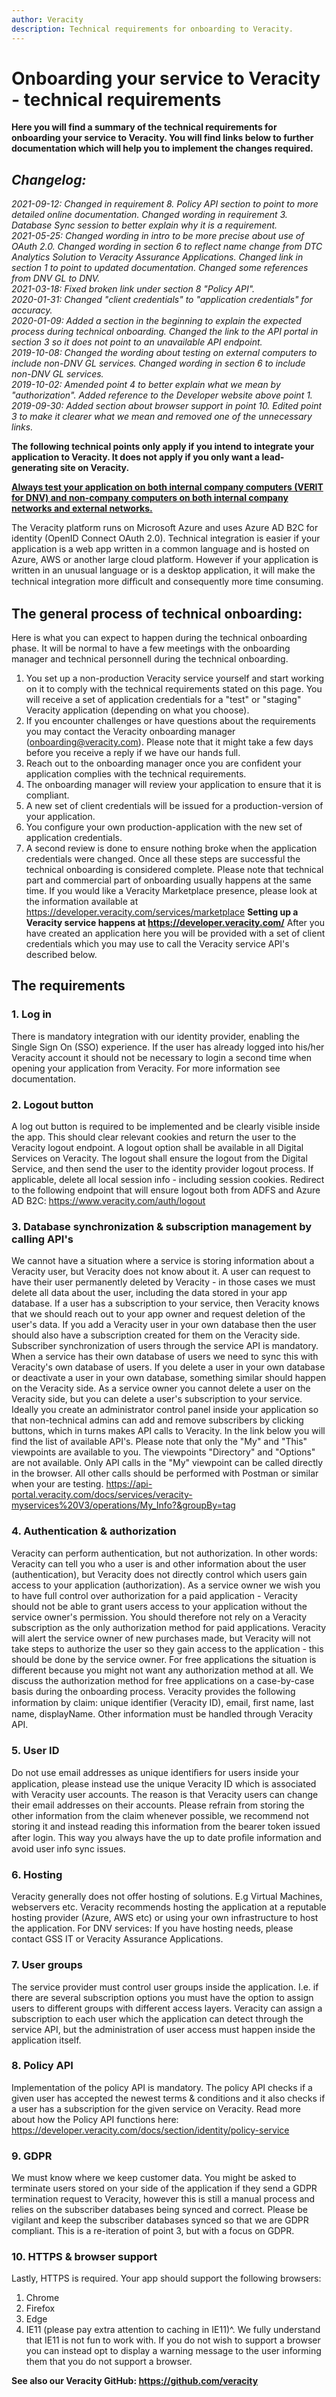 ```yaml
---
author: Veracity
description: Technical requirements for onboarding to Veracity.
---
```


# Onboarding your service to Veracity - technical requirements

**Here you will find a summary of the technical requirements for onboarding your service to Veracity. You will find links below to further documentation which will help you to implement the changes required.**

## *Changelog:*
*2021-09-12: Changed in requirement 8. Policy API section to point to more detailed online documentation. Changed wording in requirement 3. Database Sync session to better explain why it is a requirement.*  
*2021-05-25: Changed wording in intro to be more precise about use of OAuth 2.0. Changed wording in section 6 to reflect name change from DTC Analytics Solution to Veracity Assurance Applications. Changed link in section 1 to point to updated documentation. Changed some references from DNV GL to DNV.*  
*2021-03-18: Fixed broken link under section 8 "Policy API".*  
*2020-01-31: Changed "client credentials" to "application credentials" for accuracy.*  
*2020-01-09: Added a section in the beginning to explain the expected process during technical onboarding. Changed the link to the API portal in section 3 so it does not point to an unavailable API endpoint.*  
*2019-10-08: Changed the wording about testing on external computers to include non-DNV GL services. Changed wording in section 6 to include non-DNV GL services.*  
*2019-10-02: Amended point 4 to better explain what we mean by "authorization". Added reference to the Developer website above point 1.*  
*2019-09-30: Added section about browser support in point 10. Edited point 3 to make it clearer what we mean and removed one of the unnecessary links.*  

**The following technical points only apply if you intend to integrate your application to Veracity. It does not apply if you only want a lead-generating site on Veracity.**

**<u>Always test your application on both internal company computers (VERIT for DNV) and non-company computers on both internal company networks and external networks.</u>**

The Veracity platform runs on Microsoft Azure and uses Azure AD B2C for identity (OpenID Connect OAuth 2.0). Technical integration is easier if your application is a web app written in a common language and is hosted on Azure, AWS or another large cloud platform. However if your application is written in an unusual language or is a desktop application, it will make the technical integration more difﬁcult and consequently more time consuming.

## The general process of technical onboarding:
Here is what you can expect to happen during the technical onboarding phase.
It will be normal to have a few meetings with the onboarding manager and technical personnell during the technical onboarding.
1. You set up a non-production Veracity service yourself and start working on it to comply with the technical requirements stated on this page. You will receive a set of application credentials for a "test" or "staging" Veracity application (depending on what you choose).
2. If you encounter challenges or have questions about the requirements you may contact the Veracity onboarding manager (onboarding@veracity.com). Please note that it might take a few days before you receive a reply if we have our hands full.
3. Reach out to the onboarding manager once you are confident your application complies with the technical requirements.
4. The onboarding manager will review your application to ensure that it is compliant.
5. A new set of client credentials will be issued for a production-version of your application.
6. You configure your own production-application with the new set of application credentials.
7. A second review is done to ensure nothing broke when the application credentials were changed.
Once all these steps are successful the technical onboarding is considered complete.
Please note that technical part and commercial part of onboarding usually happens at the same time.
If you would like a Veracity Marketplace presence, please look at the information available at https://developer.veracity.com/services/marketplace
**Setting up a Veracity service happens at https://developer.veracity.com/**
After you have created an application here you will be provided with a set of client credentials which you may use to call the Veracity service API's described below.

## The requirements
### 1. Log in
There is mandatory integration with our identity provider, enabling the Single Sign On (SSO) experience. If the user has already logged into his/her Veracity account it should not be necessary to login a second time when opening your application from Veracity. For more information see documentation.
### 2. Logout button
A log out button is required to be implemented and be clearly visible inside the app. This should clear relevant cookies and return the user to the Veracity logout endpoint. A logout option shall be available in all Digital Services on Veracity. The logout shall ensure the logout from the Digital Service, and then send the user to the identity provider logout process. If applicable, delete all local session info - including session cookies. Redirect to the following endpoint that will ensure logout both from ADFS and Azure AD B2C: https://www.veracity.com/auth/logout
### 3. Database synchronization & subscription management by calling API's
We cannot have a situation where a service is storing information about a Veracity user, but Veracity does not know about it. A user can request to have their user permanently deleted by Veracity - in those cases we must delete all data about the user, including the data stored in your app database. If a user has a subscription to your service, then Veracity knows that we should reach out to your app owner and request deletion of the user's data.
If you add a Veracity user in your own database then the user should also have a subscription created for them on the Veracity side. Subscriber synchronization of users through the service API is mandatory. When a service has their own database of users we need to sync this with Veracity's own database of users. If you delete a user in your own database or deactivate a user in your own database, something similar should happen on the Veracity side.
As a service owner you cannot delete a user on the Veracity side, but you can delete a user's subscription to your service. Ideally you create an administrator control panel inside your application so that non-technical admins can add and remove subscribers by clicking buttons, which in turns makes API calls to Veracity.
In the link below you will find the list of available API's. Please note that only the "My" and "This" viewpoints are available to you. The viewpoints "Directory" and "Options" are not available. Only API calls in the "My" viewpoint can be called directly in the browser. All other calls should be performed with Postman or similar when your are testing.
https://api-portal.veracity.com/docs/services/veracity-myservices%20V3/operations/My_Info?&groupBy=tag
### 4. Authentication & authorization
Veracity can perform authentication, but not authorization. In other words: Veracity can tell you who a user is and other information about the user (authentication), but Veracity does not directly control which users gain access to your application (authorization).
As a service owner we wish you to have full control over authorization for a paid application - Veracity should not be able to grant users access to your application without the service owner's permission. You should therefore not rely on a Veracity subscription as the only authorization method for paid applications. Veracity will alert the service owner of new purchases made, but Veracity will not take steps to authorize the user so they gain access to the application - this should be done by the service owner.
For free applications the situation is different because you might not want any authorization method at all. We discuss the authorization method for free applications on a case-by-case basis during the onboarding process.
Veracity provides the following information by claim: unique identiﬁer (Veracity ID), email, ﬁrst name, last name, displayName. Other information must be handled through Veracity API.
### 5. User ID
Do not use email addresses as unique identiﬁers for users inside your application, please instead use the unique Veracity ID which is associated with Veracity user accounts. The reason is that Veracity users can change their email addresses on their accounts. Please refrain from storing the other information from the claim whenever possible, we recommend not storing it and instead reading this information from the bearer token issued after login. This way you always have the up to date proﬁle information and avoid user info sync issues.
### 6. Hosting
Veracity generally does not offer hosting of solutions. E.g Virtual Machines, webservers etc.
Veracity recommends hosting the application at a reputable hosting provider (Azure, AWS etc) or using your own infrastructure to host the application.
For DNV services: If you have hosting needs, please contact GSS IT or Veracity Assurance Applications.
### 7. User groups
The service provider must control user groups inside the application. I.e. if there are several subscription options you must have the option to assign users to different groups with different access layers. Veracity can assign a subscription to each user which the application can detect through the service API, but the administration of user access must happen inside the application itself.
### 8. Policy API
Implementation of the policy API is mandatory. The policy API checks if a given user has accepted the newest terms & conditions and it also checks if a user has a subscription for the given service on Veracity.
Read more about how the Policy API functions here:
https://developer.veracity.com/docs/section/identity/policy-service
### 9. GDPR
We must know where we keep customer data. You might be asked to terminate users stored on your side of the application if they send a GDPR termination request to Veracity, however this is still a manual process and relies on the subscriber databases being synced and correct. Please be vigilant and keep the subscriber databases synced so that we are GDPR compliant. This is a re-iteration of point 3, but with a focus on GDPR.
### 10. HTTPS & browser support
Lastly, HTTPS is required.
Your app should support the following browsers:
1. Chrome
2. Firefox
3. Edge
4. IE11 (please pay extra attention to caching in IE11)^.
We fully understand that IE11 is not fun to work with. If you do not wish to support a browser you can instead opt to display a warning message to the user informing them that you do not support a browser.

**See also our Veracity GitHub: https://github.com/veracity**
